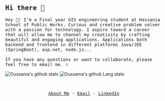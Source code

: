 <!-- ### Hi there 👋 -->

<p align="center">
  <h2 ><samp>Hi there 👋</samp></h2>
</p>

<p >
  <samp>
    Hey 👋! I’m a Final year GIS engineering student at Hassania School of Public Works. Curious and creative problem solver with a passion for technology. I aspire toward a career that will allow me to channel my creativity by crafting beautiful and engaging applications. Applications both backend and frontend in different platforms Java/JEE (SpringBoot), asp.net, node.js...
    <br />
    <br />
    If you have any questions or want to collaborate, please feel free to email me. ✌
    <br />
  </samp>
</p>

<div>

![Oussama's github stats](https://github-readme-stats.vercel.app/api?username=Farkadi06)
![Oussama's github Lang stats](https://github-readme-stats.vercel.app/api/top-langs/?username=Farkadi06&layout=compact&hide=Makefile)
<p align="center">
  <samp>
    <br />
    <br />
    <a href="https://resume.farkadioussama.me/">About Me</a>
    ·
    <a href="mailto:oussamafarkadi@gmail.com">Email</a>
    ·
    <a href="https://www.linkedin.com/in/oussama-farkadi">LinkedIn</a>
  </samp>
</p>

</div>

<!--

- 🔭 I’m currently working on ...
- 🌱 I’m currently learning ...
- 👯 I’m looking to collaborate on ...
- 🤔 I’m looking for help with ...
- 💬 Ask me about ...
- 📫 How to reach me: ...
- 😄 Pronouns: ...
- ⚡ Fun fact: ...
-->

